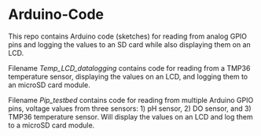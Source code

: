 # Arduino-Code
This repo contains Arduino code (sketches) for reading from analog GPIO pins and logging the values to an SD card while also displaying them on an LCD.

Filename *Temp_LCD_datalogging* contains code for reading from a TMP36 temperature sensor, displaying the values on an LCD, and logging them to an microSD card module.

Filename *Pip_testbed* contains code for reading from multiple Arduino GPIO pins, voltage values from three sensors: 1) pH sensor, 2) DO sensor, and 3) TMP36 temperature sensor. Will display the values on an LCD and log them to a microSD card module.
